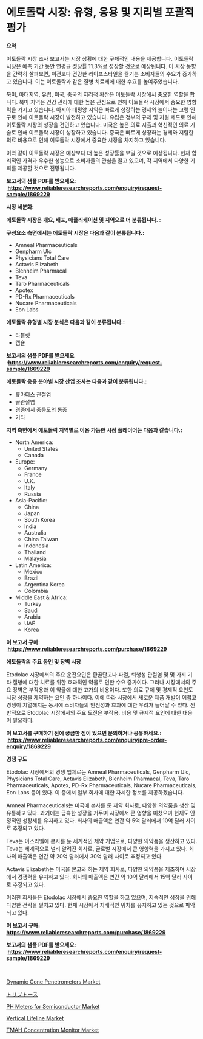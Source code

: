 <p><h1>에토돌락 시장: 유형, 응용 및 지리별 포괄적 평가</h1></p><p><strong>요약</strong></p>
<p><p>이토돌락 시장 조사 보고서는 시장 상황에 대한 구체적인 내용을 제공합니다. 이토돌락 시장은 예측 기간 동안 연평균 성장률 11.3%로 성장할 것으로 예상됩니다. 이 시장 동향을 간략히 살펴보면, 이전보다 건강한 라이프스타일을 즐기는 소비자들의 수요가 증가하고 있습니다. 이는 이토돌락과 같은 질병 치료제에 대한 수요를 높여주었습니다.</p><p>북미, 아태지역, 유럽, 미국, 중국의 지리적 확산은 이토돌락 시장에서 중요한 역할을 합니다. 북미 지역은 건강 관리에 대한 높은 관심으로 인해 이토돌락 시장에서 중요한 영향력을 가지고 있습니다. 아시아 태평양 지역은 빠르게 성장하는 경제와 늘어나는 고령 인구로 인해 이토돌락 시장이 발전하고 있습니다. 유럽은 정부의 규제 및 지원 제도로 인해 이토돌락 시장의 성장을 견인하고 있습니다. 미국은 높은 의료 지출과 혁신적인 의료 기술로 인해 이토돌락 시장이 성장하고 있습니다. 중국은 빠르게 성장하는 경제와 저렴한 의료 비용으로 인해 이토돌락 시장에서 중요한 시장을 차지하고 있습니다.</p><p>이와 같이 이토돌락 시장은 예상보다 더 높은 성장률을 보일 것으로 예상됩니다. 현재 합리적인 가격과 우수한 성능으로 소비자들의 관심을 끌고 있으며, 각 지역에서 다양한 기회를 제공할 것으로 전망됩니다.</p></p>
<p><strong>보고서의 샘플 PDF를 받으세요: &nbsp;<a href="https://www.reliableresearchreports.com/enquiry/request-sample/1869229">https://www.reliableresearchreports.com/enquiry/request-sample/1869229</a></strong></p>
<p><strong>시장 세분화:</strong></p>
<p><strong> 에토돌락 시장은 개요, 배포, 애플리케이션 및 지역으로 더 분류됩니다. :</strong></p>
<p><strong>구성요소 측면에서는 에토돌락 시장은 다음과 같이 분류됩니다.:</strong></p>
<p><ul><li>Amneal Pharmaceuticals</li><li>Genpharm Ulc</li><li>Physicians Total Care</li><li>Actavis Elizabeth </li><li>Blenheim Pharmacal</li><li>Teva </li><li>Taro Pharmaceuticals </li><li>Apotex</li><li>PD-Rx Pharmaceuticals</li><li>Nucare Pharmaceuticals</li><li>Eon Labs</li></ul></p>
<p><strong> 에토돌락 유형별 시장 분석은 다음과 같이 분류됩니다.:</strong></p>
<p><ul><li>타블렛</li><li>캡슐</li></ul></p>
<p><strong>보고서의 샘플 PDF를 받으세요 :<a href="https://www.reliableresearchreports.com/enquiry/request-sample/1869229">https://www.reliableresearchreports.com/enquiry/request-sample/1869229</a></strong></p>
<p><strong> 에토돌락 응용 분야별 시장 산업 조사는 다음과 같이 분류됩니다.:</strong></p>
<p><ul><li>류마티스 관절염</li><li>골관절염</li><li>경증에서 중등도의 통증</li><li>기타</li></ul></p>
<p><strong>지역 측면에서 에토돌락 지역별로 이용 가능한 시장 플레이어는 다음과 같습니다.:</strong></p>
<p><ul>
    <li>
        North America:
        <ul>
            <li>United States</li>
            <li>Canada</li>
        </ul>
    </li>
    <li>
        Europe:
        <ul>
            <li>Germany</li>
            <li>France</li>
            <li>U.K.</li>
            <li>Italy</li>
            <li>Russia</li>
        </ul>
    </li>
    <li>
        Asia-Pacific:
        <ul>
            <li>China</li>
            <li>Japan</li>
            <li>South Korea</li>
            <li>India</li>
            <li>Australia</li>
            <li>China Taiwan</li>
            <li>Indonesia</li>
            <li>Thailand</li>
            <li>Malaysia</li>
        </ul>
    </li>
    <li>
        Latin America:
        <ul>
            <li>Mexico</li>
            <li>Brazil</li>
            <li>Argentina Korea</li>
            <li>Colombia</li>
        </ul>
    </li>
    <li>
        Middle East & Africa:
        <ul>
            <li>Turkey</li>
            <li>Saudi</li>
            <li>Arabia</li>
            <li>UAE</li>
            <li>Korea</li>
        </ul>
    </li>
    </ul></p>
<p><strong>이 보고서 구매: &nbsp;<a href="https://www.reliableresearchreports.com/purchase/1869229">https://www.reliableresearchreports.com/purchase/1869229</a></strong></p>
<p><strong>에토돌락의 주요 동인 및 장벽 시장</strong></p>
<p><p>Etodolac 시장에서의 주요 운전요인은 환골단고나 파열, 퇴행성 관절염 및 몇 가지 기타 질병에 대한 치료를 위한 효과적인 약물로 인한 수요 증가이다. 그러나 시장에서의 주요 장벽은 부작용과 이 약물에 대한 고가의 비용이다. 또한 의료 규제 및 경제적 요인도 시장 성장을 제약하는 요인 중 하나이다. 이에 따라 시장에서 새로운 제품 개발이 어렵고 경쟁이 치열해지는 동시에 소비자들의 안전성과 효과에 대한 우려가 늘어날 수 있다. 전반적으로 Etodolac 시장에서의 주요 도전은 부작용, 비용 및 규제적 요인에 대한 대응이 필요하다.</p></p>
<p><strong>이 보고서를 구매하기 전에 궁금한 점이 있으면 문의하거나 공유하세요.: &nbsp;<a href="https://www.reliableresearchreports.com/enquiry/pre-order-enquiry/1869229">https://www.reliableresearchreports.com/enquiry/pre-order-enquiry/1869229</a></strong></p>
<p><strong>경쟁 구도</strong></p>
<p><p>Etodolac 시장에서의 경쟁 업체로는 Amneal Pharmaceuticals, Genpharm Ulc, Physicians Total Care, Actavis Elizabeth, Blenheim Pharmacal, Teva, Taro Pharmaceuticals, Apotex, PD-Rx Pharmaceuticals, Nucare Pharmaceuticals, Eon Labs 등이 있다. 이 중에서 일부 회사에 대한 자세한 정보를 제공하겠습니다.</p><p>Amneal Pharmaceuticals는 미국에 본사를 둔 제약 회사로, 다양한 의약품을 생산 및 유통하고 있다. 과거에는 급속한 성장을 거두며 시장에서 큰 영향을 미쳤으며 현재도 안정적인 성장세를 유지하고 있다. 회사의 매출액은 연간 약 5억 달러에서 10억 달러 사이로 추정되고 있다.</p><p>Teva는 이스라엘에 본사를 둔 세계적인 제약 기업으로, 다양한 의약품을 생산하고 있다. Teva는 세계적으로 널리 알려진 회사로, 글로벌 시장에서 큰 영향력을 가지고 있다. 회사의 매출액은 연간 약 20억 달러에서 30억 달러 사이로 추정되고 있다.</p><p>Actavis Elizabeth는 미국을 본고와 하는 제약 회사로, 다양한 의약품을 제조하며 시장에서 경쟁력을 유지하고 있다. 회사의 매출액은 연간 약 10억 달러에서 15억 달러 사이로 추정되고 있다.</p><p>이러한 회사들은 Etodolac 시장에서 중요한 역할을 하고 있으며, 지속적인 성장을 위해 다양한 전략을 펼치고 있다. 현재 시장에서 지배적인 위치를 유지하고 있는 것으로 파악되고 있다.</p></p>
<p><strong>이 보고서 구매: &nbsp; <a href="https://www.reliableresearchreports.com/purchase/1869229">https://www.reliableresearchreports.com/purchase/1869229</a></strong></p>
<p><strong>보고서의 샘플 PDF를 받으세요: &nbsp;<a href="https://www.reliableresearchreports.com/enquiry/request-sample/1869229">https://www.reliableresearchreports.com/enquiry/request-sample/1869229</a></strong><strong></strong></p>
<p>&nbsp;</p>
<p><p><a href="https://view.publitas.com/reportprime-1/dynamic-cone-penetrometers-market-size-2024-2031-global-industrial-analysis-key-geographical-regions-market-share-top-key-players-product-types-and-forecast-research-report/">Dynamic Cone Penetrometers Market</a></p><p><a href="https://github.com/ihabdkwlxs948/Market-Research-Report-List-1/blob/main/25767283613.md">トリプトース</a></p><p><a href="https://issuu.com/reportprime-2/docs/ph-meters-for-semiconductor-market-size-2030.pptx">PH Meters for Semiconductor Market</a></p><p><a href="https://github.com/mabutironaldo/Market-Research-Report-List-3/blob/main/vertical-lifeline-market.md">Vertical Lifeline Market</a></p><p><a href="https://issuu.com/reportprime-2/docs/tmah-concentration-monitor-market-size-2030.pptx">TMAH Concentration Monitor Market</a></p></p>